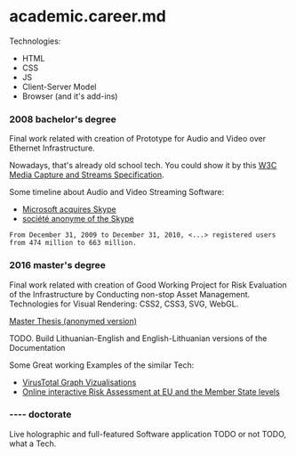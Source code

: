 # academic.career.md

Technologies:
* HTML
* CSS
* JS
* Client-Server Model
* Browser (and it's add-ins)

### 2008 bachelor's degree

Final work related with creation of Prototype for Audio and Video over Ethernet Infrastructure.

Nowadays, that's already old school tech. 
You could show it by this [W3C Media Capture and Streams Specification](http://w3c.github.io/mediacapture-main/).

Some timeline about Audio and Video Streaming Software:
- [Microsoft acquires Skype](https://news.microsoft.com/announcement/microsoft-acquires-skype/)
- [société anonyme of the Skype](https://www.sec.gov/Archives/edgar/data/1498209/000119312511056174/ds1a.htm)
```
From December 31, 2009 to December 31, 2010, <...> registered users from 474 million to 663 million. 
```

### 2016 master's degree

Final work related with creation of Good Working Project for Risk Evaluation of the Infrastructure by Conducting non-stop Asset Management.   
Technologies for Visual Rendering: CSS2, CSS3, SVG, WebGL.

[Master Thesis (anonymed version)](https://github.com/PolVilniusTech/academic.career.md/tree/main/Masters)

TODO.
Build Lithuanian-English and English-Lithuanian versions of the Documentation

Some Great working Examples of the similar Tech:
- [VirusTotal Graph Vizualisations](https://support.virustotal.com/hc/en-us/articles/360004620878-VirusTotal-Graph-home)
- [Online interactive Risk Assessment at EU and the Member State levels](https://oiraproject.eu/oira-tools/eu/)

### ---- doctorate

Live holographic and full-featured Software application
TODO or not TODO, what a Tech.
